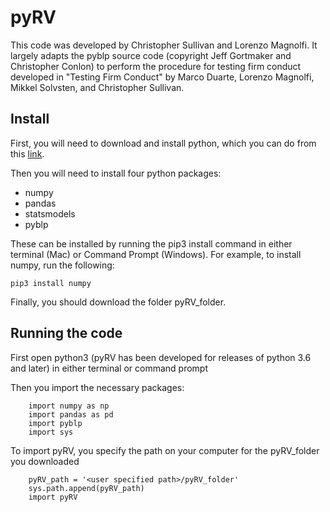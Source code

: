 # pyRV

This code was developed by Christopher Sullivan and Lorenzo Magnolfi.  It largely adapts the pyblp source code (copyright Jeff Gortmaker and Christopher Conlon) to perform the procedure for testing firm conduct developed in "Testing Firm Conduct" by Marco Duarte, Lorenzo Magnolfi, Mikkel Solvsten, and Christopher Sullivan.


## Install
First, you will need to download and install python, which you can do from this [link](https://www.python.org/).

Then you will need to install four python packages: 
* numpy
* pandas
* statsmodels
* pyblp

These can be installed by running the pip3 install command in either terminal (Mac) or Command Prompt (Windows).  For example, to install numpy, run the following:

    pip3 install numpy

Finally, you should download the folder pyRV_folder.  


## Running the code
First open python3 (pyRV has been developed for releases of python 3.6 and later) in either terminal or command prompt

Then you import the necessary packages:

        import numpy as np
        import pandas as pd
        import pyblp
        import sys

To import pyRV, you specify the path on your computer for the pyRV_folder you downloaded

        pyRV_path = '<user specified path>/pyRV_folder'
        sys.path.append(pyRV_path)
        import pyRV
